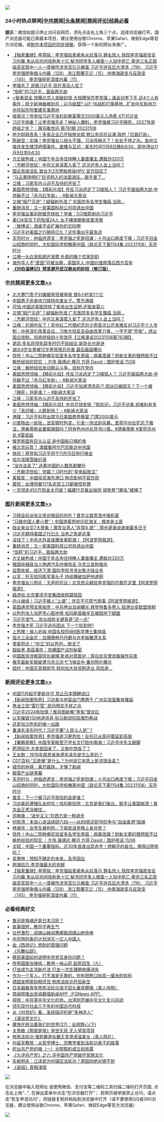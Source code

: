 ![](https://raw.githubusercontent.com/jsvpn/jsproxy/dev/64photo/fqnews-qr.jpg)

<div id="tt">
<h3>24小时热点禁闻|<a href="#%E4%B8%AD%E5%85%B1%E7%A6%81%E9%97%BB%E6%9B%B4%E5%A4%9A%E6%96%87%E7%AB%A0">中共禁闻</a>|<a href="#%E5%9B%BE%E7%89%87%E6%96%B0%E9%97%BB%E6%9B%B4%E5%A4%9A%E6%96%87%E7%AB%A0">头条禁闻</a>|<a href="#%E6%96%B0%E9%97%BB%E8%AF%84%E8%AE%BA%E6%9B%B4%E5%A4%9A%E6%96%87%E7%AB%A0">禁闻评论|<a href="#%E5%BF%85%E7%9C%8B%E7%BB%8F%E5%85%B8%E5%A5%BD%E6%96%87">经典必看</a></h3>
<div><b>提示：</b>微信如提示停止访问该网页，须先点击右上角三个点，选择浏览器打开。国产浏览器可能已屏蔽本项目，建议使用谷歌Chrome、苹果Safari、微软Edge等官方浏览器。或<a href="%E5%88%B6%E4%BD%9Cgit%E7%A6%81%E9%97%BB%E9%95%9C%E5%83%8F.md">制作本项目的同步镜像</a>，获得一个新的网址来推广。</div>
<ul>

<li><a href="/comments/20231109/1958597.md">【独家重磅】李燕铭：李克强姑表弟朱从玖落马 罪名惊人 隐现李克强政变反习内幕 朱从玖坊间戏称朱十亿 秘书同学多人被查一人狱中死亡 牵连三名正部级高官其中一人一度被传涉贪百亿元被查 习近平连任后大清洗（116） 习近平李克强明争暗斗内幕（129） 浙江帮覆灭记（15） 中南海政变与反政变（145） 李克强猝死深度内幕（11）</a></li>
<li><a href="/finance/20231109/1958679.md">李强毛了 说服习近平 现在真没人信了</a></li>
<li><a href="/topimagenews/20231109/1958678.md">“怕死”的习近平，面临两大劫</a></li>
<li><a href="/sohnews/20231108/1958567.md">🔥智勇双全 惊曝北京人突破封锁 大规模悼念李克强；谁会对李下手 这4个人有条件；除夕新神曲被封杀；以乌结盟? 以F-16战机打俄基地...扩张中东影响力 中共拟在阿曼建军事基地</a></li>
<li><a href="/baitai/20231109/1958633.md">啥情况？传参加习近平洛杉矶晚宴需交2000美元入场费 4万可近坐</a></li>
<li><a href="/sohnews/20231109/1958820.md">习近平病重？让李克强先走？神祕人爆料，李克强被习近平赐死，2027年是终结之年？｜薇羽看世间 第781期 20231108</a></li>
<li><a href="/baitai/20231108/1958509.md">地方财政告急！多省企业已开始放长假 掀公务员抗议潮 政府「拦路打劫」</a></li>
<li><a href="/sohnews/20231109/1958686.md">陈破空：实锤！李克强女儿扭头不理。习派闯祸大了！处处不祥之兆。各地又接连发生楼顶坍塌事件。直播与互动：美东时间11月8日晚8点30、即中港台11月9日早9点30</a></li>
<li><a href="/topimagenews/20231109/1958582.md">方丈破色戒！中国千年古寺住持睡人妻直播主 遭敲诈320万</a></li>
<li><a href="/cbnews/20231109/1958832.md">〖兲朝浮世绘〗中共又来请君入瓮了 这次还有人会上当吗？</a></li>
<li><a href="/baitai/20231109/1958603.md">国企高层淫乱 致女方2次堕胎感染HPV 官方回应了</a></li>
<li><a href="/yule/20231109/1958732.md">“马云黄晓明们”巨资购入的法国酒庄，砸手里了…</a></li>
<li><a href="/cbnews/20231109/1958653.md">江峰：习家军内斗迫不及待的开张了</a></li>
<li><a href="/cbnews/20231109/1958655.md">美国思想领袖：【精彩片段】传反习派选定了习接班人？ 习近平面临两大劫 中共躲不过「赤马红羊劫」- #新闻大家谈</a></li>
<li><a href="/cbnews/20231109/1958846.md">又搞“毁尸灭迹”？疑辐射外泄 广东医院多名学生罹癌 当局...</a></li>
<li><a href="/topimagenews/20231109/1958898.md">重磅消息：又一家美国科技公司将退出中国</a></li>
<li><a href="/baitai/20231109/1958681.md">李克强出事前刚做完体检？学者：5只暗箭射向习近平</a></li>
<li><a href="/cnnews/20231109/1958760.md">美CIA官员下药性侵24人 女子裸体歇斯底里求救</a></li>
<li><a href="/ssgc/20231109/1958714.md">〖微博谈〗酒桌不会扩展你的交际圈</a></li>
<li><a href="/baitai/20231109/1958647.md">习近平对美国之行期待已久？这件事似乎最急迫</a></li>
<li><a href="/comments/20231109/1958771.md">天亮时分：他临终遗言：李克强之死是阳谋；十月出口再度下降；习近平旧金山招商的同时，大批国际学校撤离中国（政论天下第1154集 20231108）天亮时分</a></li>
<li><a href="/yule/20231109/1958864.md">江珊一头白发脸部还发腮 朴素的像个农家奶奶</a></li>
<li><a href="/headline/20231108/1958523.md">海外华人不“爱国”可被治罪，英国华人:中国价值观落后西方百年</a></li>
<li><b><a href="/comments/20200207/1272816.md" target="_blank">《刘伯温碑记》预言避开武汉肺炎的妙招（修订版）</a></b></li>
</ul>
</div>

<div class="catlist">
<h3><a href="/cbnews/" target="_blank">中共禁闻</a><span><a href="/cbnews/" target="_blank" rel="nofollow">更多文章>></a></span></h3>
<ul>
<li><a href="/cbnews/20231109/1958904.md" target="_blank">北大寒门贵子刘媛媛带货被举报 曾6小时卖1个亿</a></li>
<li><a href="/cbnews/20231109/1958857.md" target="_blank">中国男子赤身持刀挟持杀害女子，警方通报</a></li>
<li><a href="/cbnews/20231109/1958856.md" target="_blank">可怕:中国这家医院除了贩卖出生证明,还贩卖婴儿</a></li>
<li><a href="/cbnews/20231109/1958846.md" target="_blank">又搞“毁尸灭迹”？疑辐射外泄 广东医院多名学生罹癌 当局&#8230;</a></li>
<li><a href="/cbnews/20231109/1958832.md" target="_blank">〖兲朝浮世绘〗中共又来请君入瓮了 这次还有人会上当吗？</a></li>
<li><a href="/cbnews/20231109/1958819.md" target="_blank">江峰：刘源也反了！军中红二代借纪念刘少奇首次公开发难反对习近平个人专制；中央深化改革会议，习放大招反击自由改革力量，一字不提“开放”，终止国企改制，彻底终结四十年改开【江峰漫谈20231108第763期】</a></li>
<li><a href="/cbnews/20231109/1958748.md" target="_blank">诡异:多名将领失踪多时仍不给结论,新防长也是谜</a></li>
<li><a href="/cbnews/20231109/1958700.md" target="_blank">湖北4岁女童被12岁男孩残忍杀害 最后画面曝光</a></li>
<li><a href="/comments/20231109/1958699.md" target="_blank">惊传！中山二院肿瘤实验室多名学生患癌：病毒泄漏？财新文章的理想抵不过枫桥经验的现实 ｜方伟 唐靖远 横河 方菲 David｜围炉夜话 11/08</a></li>
<li><a href="/cbnews/20231109/1958696.md" target="_blank">江峰：枫桥经验发动群众斗争，目标在党内</a></li>
<li><a href="/cbnews/20231109/1958655.md" target="_blank">美国思想领袖：【精彩片段】传反习派选定了习接班人？ 习近平面临两大劫 中共躲不过「赤马红羊劫」- #新闻大家谈</a></li>
<li><a href="/cbnews/20231109/1958654.md" target="_blank">美国思想领袖：【精彩片段】习近平加速清洗异己 团派已被团灭？下一个被「赐死」将是谁？ &#8211; #新闻大家谈</a></li>
<li><a href="/cbnews/20231109/1958653.md" target="_blank">江峰：习家军内斗迫不及待的开张了</a></li>
<li><a href="/cbnews/20231109/1958643.md" target="_blank">美国思想领袖：【精彩片段】中共花钱安排「假欢迎」习近平访美 却难料有多少「真迎接」人群到场？ &#8211; #新闻大家谈</a></li>
<li><a href="/cbnews/20231108/1958574.md" target="_blank">港媒：习近平料将出席15日美国商界晚宴 门票2000美元</a></li>
<li><a href="/comments/20231108/1958507.md" target="_blank">川普掏出一纸张，法官顿时色变，引发一场法庭风暴。爱荷华州长犯忌下赌注，德桑蒂斯会重振旗鼓吗？阿肯色州州长背书川普。#德桑蒂斯 #爱荷华州长 #雷诺兹</a></li>
<li><a href="/cbnews/20231108/1958446.md" target="_blank">俄罗斯国有巨头认证 是中国船只搞的鬼</a></li>
<li><a href="/cbnews/20231108/1958423.md" target="_blank">被北京玩弄？ 澳媒看阿尔巴尼斯访中共国</a></li>
<li><a href="/cbnews/20231108/1958368.md" target="_blank">快讯！拜登和习近平将于11月15日举行峰会</a></li>
<li><a href="/cbnews/20231108/1958367.md" target="_blank">哈尔滨降雪破纪录</a></li>
<li><a href="/cbnews/20231108/1958344.md" target="_blank">“没办法呆了” 逃离中国的人数急剧攀升</a></li>
<li><a href="/cbnews/20231108/1958325.md" target="_blank">〖兲朝浮世绘〗党媒？习时代的“皇帝起居注”</a></li>
<li><a href="/cbnews/20231108/1958286.md" target="_blank">美智库：中国投资海外港口 物流影响不容忽视</a></li>
<li><a href="/cbnews/20231108/1958285.md" target="_blank">震惊：女律师替117名农民工讨薪被控有罪</a></li>
<li><a href="/cbnews/20231108/1958284.md" target="_blank">一天领走450万现金太可疑？福建行员看出端倪 提款男“1罪名”被捕了</a></li>

</ul>
</div>
<div class="catlist">
<h3><a href="/topimagenews/" target="_blank">图片新闻</a><span><a href="/topimagenews/" target="_blank" rel="nofollow">更多文章>></a></span></h3>
<ul>
<li><a href="/topimagenews/20231109/1958936.md" target="_blank">习拜会前派张又侠访俄目的何在？普京又故意泄中俄机密</a></li>
<li><a href="/topimagenews/20231109/1958912.md" target="_blank">“只跟中国人要小费”！中国游客怒呛印尼海关：根本是土匪</a></li>
<li><a href="/topimagenews/20231109/1958911.md" target="_blank">陆女来台见7大景象！激赏台湾人“非常礼貌”：那也是我说谢谢最多日子</a></li>
<li><a href="/topimagenews/20231109/1958910.md" target="_blank">习近平期待美国之行已久 当务之急是这事</a></li>
<li><a href="/topimagenews/20231109/1958903.md" target="_blank">没钱了！中共大外宣或爆发离职潮！【阿波罗网报道】</a></li>
<li><a href="/topimagenews/20231109/1958898.md" target="_blank">重磅消息：又一家美国科技公司将退出中国</a></li>
<li><a href="/topimagenews/20231109/1958678.md" target="_blank">“怕死”的习近平，面临两大劫</a></li>
<li><a href="/topimagenews/20231109/1958582.md" target="_blank">方丈破色戒！中国千年古寺住持睡人妻直播主 遭敲诈320万</a></li>
<li><a href="/topimagenews/20231108/1958573.md" target="_blank">俄国扶植政治人物遇汽车炸弹攻击 乌克兰宣称暗杀</a></li>
<li><a href="/topimagenews/20231108/1958559.md" target="_blank">监管收紧、经济下滑 国际学校寻求出售大陆业务</a></li>
<li><a href="/topimagenews/20231108/1958543.md" target="_blank">以军：歼灭哈玛斯军事头子 持续爆破加萨地道网</a></li>
<li><a href="/topimagenews/20231108/1958458.md" target="_blank">李克强女儿照片：无声的抗议！北京民众献给李克强的花都在这里【阿波罗网报道】</a></li>
<li><a href="/topimagenews/20231108/1958445.md" target="_blank">路透社:北京要求平安集团收购碧桂园</a></li>
<li><a href="/topimagenews/20231108/1958441.md" target="_blank">内斗继续！习近平被人“上课”：外交不可意气用事【阿波罗网报道】</a></li>
<li><a href="/topimagenews/20231108/1958328.md" target="_blank">英国通灵预言家帕克：中共垮台丑闻曝光 拜登特鲁多卷入 陆港台变欧盟体制</a></li>
<li><a href="/topimagenews/20231108/1958282.md" target="_blank">以色列攻入加萨市心脏地带 哈玛斯首脑辛瓦被困地下碉堡</a></li>
<li><a href="/topimagenews/20231108/1958242.md" target="_blank">习近平泄气… 攻台成败关键竟是“这一点”</a></li>
<li><a href="/topimagenews/20231108/1958229.md" target="_blank">李克强才死 习近平追杀团派 下一个轮到他?</a></li>
<li><a href="/topimagenews/20231108/1958211.md" target="_blank">上热搜！耸人听闻 中国名校同组6医学博士集体癌</a></li>
<li><a href="/topimagenews/20231108/1958191.md" target="_blank">恒大三朵金花：白珊珊林丹丹都与许老板撇清关系</a></li>
<li><a href="/topimagenews/20231108/1958190.md" target="_blank">贵客将访！“中立”的以色列，倒戈了</a></li>
<li><a href="/topimagenews/20231108/1958189.md" target="_blank">超级黑 患癌事件：惊爆国产试剂秘密</a></li>
<li><a href="/topimagenews/20231108/1958106.md" target="_blank">中国医院涉贩婴院长被捕 卧底对质医护：穿白衣天使衣服操作买卖</a></li>
<li><a href="/topimagenews/20231107/1958060.md" target="_blank">俄军最新军舰疑遭乌克兰巡弋飞弹击中 重创照片曝光</a></li>
<li><a href="/topimagenews/20231107/1958059.md" target="_blank">纽时：中国无意救房市 转向加大投资制造业 风险是&#8230;</a></li>

</ul>
</div>
<div class="catlist">
<h3><a href="/comments/" target="_blank">新闻评论</a><span><a href="/comments/" target="_blank" rel="nofollow">更多文章>></a></span></h3>
<ul>
<li><a href="/comments/20231109/1958951.md" target="_blank">中国11月起不更新许可 禁止日本锦鲤进口</a></li>
<li><a href="/comments/20231109/1958938.md" target="_blank">【新闻拍案惊奇】习访美与他宴会门票两千 广州实验室集体罹癌</a></li>
<li><a href="/comments/20231109/1958916.md" target="_blank">黑龙江现“雷打雪” 民间预言不祥之兆</a></li>
<li><a href="/comments/20231109/1958915.md" target="_blank">习近平2024有险情？推背图新解“黑兔”曾庆红</a></li>
<li><a href="/comments/20231109/1958914.md" target="_blank">以军摧毁130地道竖井 哈马斯顽抗陷激烈巷战</a></li>
<li><a href="/comments/20231109/1958822.md" target="_blank">这是加沙危机的唯一出路</a></li>
<li><a href="/comments/20231109/1958821.md" target="_blank">重演毛泽东时代？习近平要“人民斗人民”？</a></li>
<li><a href="/comments/20231109/1958813.md" target="_blank">【新闻拍案惊奇】李克强逝习更危险！反抗已从民间蔓延到高层</a></li>
<li><a href="/comments/20231109/1958811.md" target="_blank">【秦鹏观察】中国专家殷罡万字长文打脸中南海！习近平中东又砸脚</a></li>
<li><a href="/comments/20231109/1958791.md" target="_blank">肥湾经济:大食堂回来了，又能吃饱饭了？</a></li>
<li><a href="/comments/20231109/1958790.md" target="_blank">王友群：1976年周恩来朱德毛泽东是怎么死的？</a></li>
<li><a href="/comments/20231109/1958789.md" target="_blank">CDT百科:“正能量”是什么？为何说它本质上是流氓话语？</a></li>
<li><a href="/comments/20231109/1958778.md" target="_blank">城市的地得：离开媒体，才懂了新闻</a></li>
<li><a href="/comments/20231109/1958777.md" target="_blank">贩婴产业链黑幕</a></li>
<li><a href="/comments/20231109/1958771.md" target="_blank">天亮时分：他临终遗言：李克强之死是阳谋；十月出口再度下降；习近平旧金山招商的同时，大批国际学校撤离中国（政论天下第1154集 20231108）天亮时分</a></li>
<li><a href="/comments/20231109/1958721.md" target="_blank">直言：下一个被习近平收拾的会是谁？</a></li>
<li><a href="/comments/20231109/1958715.md" target="_blank">习访美前遭猪队友挖坑！哈玛斯招供：北京是我们後台，联手让美国崩溃！普京金正恩没绷住…</a></li>
<li><a href="/comments/20231109/1958707.md" target="_blank">苏暁康：“进步主义”在西方是一种退步</a></li>
<li><a href="/comments/20231109/1958706.md" target="_blank">何晓清：本良心说话续研六四——从89民运到19抗争与“自由香港”结缘</a></li>
<li><a href="/comments/20231109/1958705.md" target="_blank">林保华：女学生被判刑／下架民进党换上亲共党？</a></li>
<li><a href="/comments/20231109/1958699.md" target="_blank">惊传！中山二院肿瘤实验室多名学生患癌：病毒泄漏？财新文章的理想抵不过枫桥经验的现实 ｜方伟 唐靖远 横河 方菲 David｜围炉夜话 11/08</a></li>
<li><a href="/comments/20231109/1958677.md" target="_blank">文昭：中国一个重要指标，近30年首度出现赤字！想躺平的各位，撑得过明年吗？</a></li>
<li><a href="/comments/20231109/1958665.md" target="_blank">吴惠林：预知不确定的未来，及早因应</a></li>
<li><a href="/comments/20231109/1958664.md" target="_blank">网海拾贝:李克强最大的贡献</a></li>
<li><a href="/comments/20231109/1958597.md" target="_blank">【独家重磅】李燕铭：李克强姑表弟朱从玖落马 罪名惊人 隐现李克强政变反习内幕 朱从玖坊间戏称朱十亿 秘书同学多人被查一人狱中死亡 牵连三名正部级高官其中一人一度被传涉贪百亿元被查 习近平连任后大清洗（116） 习近平李克强明争暗斗内幕（129） 浙江帮覆灭记（15） 中南海政变与反政变（145） 李克强猝死深度内幕（11）</a></li>

</ul>
</div>

<div class="catlist">
<h3>必看经典好文</h3>
<ul>
<li><a href="/comments/20220814/1771410.md" target="_blank">鲁迅是族魂还是日本汉奸？</a></li>
<li><a href="/funmedia/20210802/1598610.md" target="_blank">故事很短，教你不再生气</a></li>
<li><a href="/cbnews/20200727/1366904.md" target="_blank">壮怀激烈：阎锡山妹阎惠卿致阎锡山绝命电</a></li>
<li><a href="/comments/20220920/1786910.md" target="_blank">中苏特别条约计划消灭一亿人中国人</a></li>
<li><a href="/cbnews/20211017/1639767.md" target="_blank">由《西游记》想到的管理问题</a></li>
<li><a href="/comments/20200527/783191.md" target="_blank">《乐舞仙踪》</a></li>
<li><a href="/comments/20220819/1773759.md" target="_blank">移民美国如何说明中共党员身份问题？</a></li>
<li><a href="/comments/20220214/1691990.md" target="_blank">传奇国医张锡纯：敢用一味山药 起死回生（九）</a></li>
<li><a href="/cbnews/20210810/1603566.md" target="_blank">打坐成为主流新疗法 打坐一次生理期疼痛消失</a></li>
<li><a href="/comments/20221204/1819603.md" target="_blank">作为一个军人，打不准是无罪的，你有把枪口抬高一厘米的权利</a></li>
<li><a href="/comments/20200722/1364497.md" target="_blank">德国发明家抑郁厌世 修炼法轮功开启新生</a></li>
<li><a href="/comments/20211023/1642745.md" target="_blank">日本越裔青年修炼法轮功浪子回头重获健康（真人帅照）</a></li>
<li><a href="/comments/20200503/1322531.md" target="_blank">禁闻网推出安卓翻墙新闻APP（FQNews APP）</a></li>
<li><a href="/comments/20220119/1681422.md" target="_blank">视频：中共革中华文化的命，台湾则开展中华文化复兴运动</a></li>
<li><a href="/comments/20220329/1711799.md" target="_blank">领先现代社会几千年的中国古代科技</a></li>
<li><a href="/comments/20210223/1492392.md" target="_blank">从《创世纪》看，圣经描述的是“多神造人”</a></li>
<li><a href="/comments/20200521/783167.md" target="_blank">《漫谈党文化》</a></li>
<li><a href="/comments/20181224/1052333.md" target="_blank">魔鬼在统治着我们的世界(27)：全球野心(下)</a></li>
<li><a href="/topimagenews/20170331/738673.md" target="_blank">关贵敏《那就是我》举世无双 无人望其项背</a></li>
<li><a href="/cbnews/20211127/1658400.md" target="_blank">修炼法轮功 强势霸道女霸王变贤淑温柔女（真人照片）</a></li>
<li><a href="/comments/20210629/1576797.md" target="_blank">孙延军教授：从哲学博士、宗教学者到法轮功弟子的故事</a></li>
<li><a href="/comments/20200629/1352460.md" target="_blank">挖出共产党的根（一）光照帮的成立和败露</a></li>
<li><a href="/bookonline/20131116/201050.md" target="_blank">《九评共产党》之六 评中国共产党破坏民族文化</a></li>
<li><a href="/comments/20220531/1739728.md" target="_blank">矢板明夫：江泽民为何镇压法轮功？原因你绝对猜不到</a></li>
<li><a href="/tculture/20201113/1430493.md" target="_blank">《圣经》真相浅探</a></li>

</ul>
</div>

![](https://raw.githubusercontent.com/jsvpn/jsproxy/dev/64photo/fqnews-qr.jpg)

在浏览器中输入短网址 或使用微信、支付宝等二维码工具扫描二维码打开页面, 点击右上角"...", 在弹出菜单中点击“在浏览器打开”； 若网页被举报禁止访问，请点击“恢复申请访问”，将链接复制并粘贴到浏览器中打开（请不要使用QQ或360浏览器，建议使用谷歌Chrome、苹果Safari、微软Edge等官方浏览器）

![](https://raw.githubusercontent.com/jsvpn/jsproxy/dev/64photo/wx.jpg)